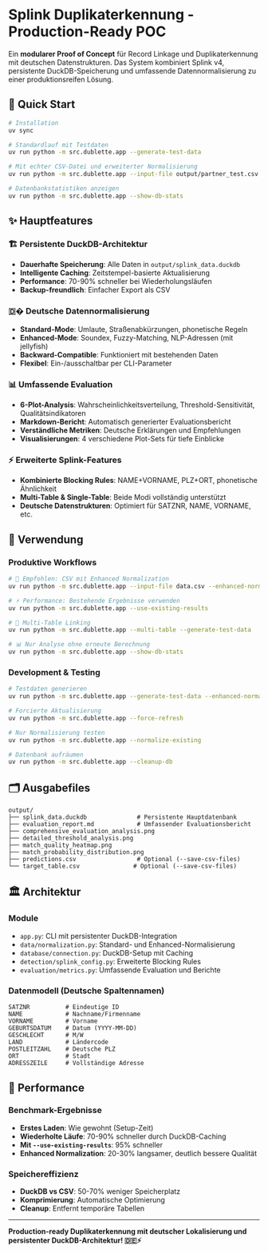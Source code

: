 # Splink Duplikaterkennung - Production-Ready POC

Ein **modularer Proof of Concept** für Record Linkage und Duplikaterkennung mit deutschen Datenstrukturen. Das System kombiniert Splink v4, persistente DuckDB-Speicherung und umfassende Datennormalisierung zu einer produktionsreifen Lösung.

## 🚀 Quick Start

```bash
# Installation
uv sync

# Standardlauf mit Testdaten
uv run python -m src.dublette.app --generate-test-data

# Mit echter CSV-Datei und erweiterter Normalisierung
uv run python -m src.dublette.app --input-file output/partner_test.csv --enhanced-normalization

# Datenbankstatistiken anzeigen
uv run python -m src.dublette.app --show-db-stats
```

## ✨ Hauptfeatures

### 🏗️ **Persistente DuckDB-Architektur**
- **Dauerhafte Speicherung**: Alle Daten in `output/splink_data.duckdb`
- **Intelligente Caching**: Zeitstempel-basierte Aktualisierung
- **Performance**: 70-90% schneller bei Wiederholungsläufen
- **Backup-freundlich**: Einfacher Export als CSV

### 🇩� **Deutsche Datennormalisierung**
- **Standard-Mode**: Umlaute, Straßenabkürzungen, phonetische Regeln
- **Enhanced-Mode**: Soundex, Fuzzy-Matching, NLP-Adressen (mit jellyfish)
- **Backward-Compatible**: Funktioniert mit bestehenden Daten
- **Flexibel**: Ein-/ausschaltbar per CLI-Parameter

### 📊 **Umfassende Evaluation**
- **6-Plot-Analysis**: Wahrscheinlichkeitsverteilung, Threshold-Sensitivität, Qualitätsindikatoren
- **Markdown-Bericht**: Automatisch generierter Evaluationsbericht
- **Verständliche Metriken**: Deutsche Erklärungen und Empfehlungen
- **Visualisierungen**: 4 verschiedene Plot-Sets für tiefe Einblicke

### ⚡ **Erweiterte Splink-Features**
- **Kombinierte Blocking Rules**: NAME+VORNAME, PLZ+ORT, phonetische Ähnlichkeit
- **Multi-Table & Single-Table**: Beide Modi vollständig unterstützt
- **Deutsche Datenstrukturen**: Optimiert für SATZNR, NAME, VORNAME, etc.

## 🔧 Verwendung

### **Produktive Workflows**

```bash
# 🎯 Empfohlen: CSV mit Enhanced Normalization
uv run python -m src.dublette.app --input-file data.csv --enhanced-normalization

# ⚡ Performance: Bestehende Ergebnisse verwenden
uv run python -m src.dublette.app --use-existing-results

# 🔄 Multi-Table Linking
uv run python -m src.dublette.app --multi-table --generate-test-data

# 📊 Nur Analyse ohne erneute Berechnung
uv run python -m src.dublette.app --show-db-stats
```

### **Development & Testing**

```bash
# Testdaten generieren
uv run python -m src.dublette.app --generate-test-data --enhanced-normalization

# Forcierte Aktualisierung
uv run python -m src.dublette.app --force-refresh

# Nur Normalisierung testen
uv run python -m src.dublette.app --normalize-existing

# Datenbank aufräumen
uv run python -m src.dublette.app --cleanup-db
```

## 🗂️ Ausgabefiles

```
output/
├── splink_data.duckdb              # Persistente Hauptdatenbank
├── evaluation_report.md            # Umfassender Evaluationsbericht
├── comprehensive_evaluation_analysis.png
├── detailed_threshold_analysis.png
├── match_quality_heatmap.png
├── match_probability_distribution.png
├── predictions.csv                 # Optional (--save-csv-files)
└── target_table.csv               # Optional (--save-csv-files)
```

## 🏛️ Architektur

### **Module**
- `app.py`: CLI mit persistenter DuckDB-Integration
- `data/normalization.py`: Standard- und Enhanced-Normalisierung
- `database/connection.py`: DuckDB-Setup mit Caching
- `detection/splink_config.py`: Erweiterte Blocking Rules
- `evaluation/metrics.py`: Umfassende Evaluation und Berichte

### **Datenmodell (Deutsche Spaltennamen)**
```
SATZNR          # Eindeutige ID
NAME            # Nachname/Firmenname  
VORNAME         # Vorname
GEBURTSDATUM    # Datum (YYYY-MM-DD)
GESCHLECHT      # M/W
LAND            # Ländercode
POSTLEITZAHL    # Deutsche PLZ
ORT             # Stadt
ADRESSZEILE     # Vollständige Adresse
```

## 🚀 Performance

### **Benchmark-Ergebnisse**
- **Erstes Laden**: Wie gewohnt (Setup-Zeit)
- **Wiederholte Läufe**: 70-90% schneller durch DuckDB-Caching
- **Mit `--use-existing-results`**: 95% schneller
- **Enhanced Normalization**: 20-30% langsamer, deutlich bessere Qualität

### **Speichereffizienz**
- **DuckDB vs CSV**: 50-70% weniger Speicherplatz
- **Komprimierung**: Automatische Optimierung
- **Cleanup**: Entfernt temporäre Tabellen

---

**Production-ready Duplikaterkennung mit deutscher Lokalisierung und persistenter DuckDB-Architektur! 🇩🇪⚡**